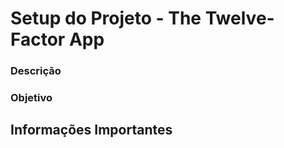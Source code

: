 # Setup do Projeto - The Twelve-Factor App


### Descrição



### Objetivo



## Informações Importantes